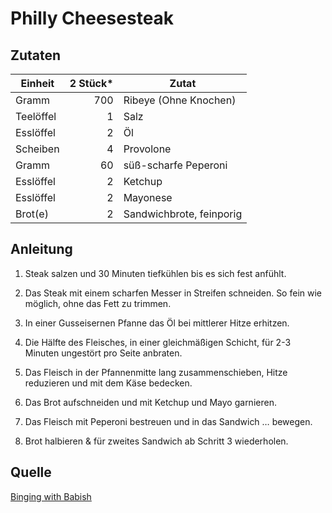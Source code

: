 # Philly Cheesesteak

## Zutaten

| Einheit   | 2 Stück* | Zutat                    |
|-----------|---------:|--------------------------|
| Gramm     | 700      | Ribeye (Ohne Knochen)    |
| Teelöffel | 1        | Salz                     |
| Esslöffel | 2        | Öl                       |
| Scheiben  | 4        | Provolone                |
| Gramm     | 60       | süß-scharfe Peperoni     |
| Esslöffel | 2        | Ketchup                  |
| Esslöffel | 2        | Mayonese                 |
| Brot(e)   | 2        | Sandwichbrote, feinporig |

## Anleitung

1. Steak salzen und 30 Minuten tiefkühlen bis es sich fest anfühlt.

2. Das Steak mit einem scharfen Messer in Streifen schneiden. So fein wie
   möglich, ohne das Fett zu trimmen.

3. In einer Gusseisernen Pfanne das Öl bei mittlerer Hitze erhitzen.

4. Die Hälfte des Fleisches, in einer gleichmäßigen Schicht, für 2-3 Minuten
   ungestört pro Seite anbraten.

5. Das Fleisch in der Pfannenmitte lang zusammenschieben, Hitze reduzieren und
   mit dem Käse bedecken.

6. Das Brot aufschneiden und mit Ketchup und Mayo garnieren.

7. Das Fleisch mit Peperoni bestreuen und in das Sandwich … bewegen.

8. Brot halbieren & für zweites Sandwich ab Schritt 3 wiederholen.

## Quelle

[Binging with Babish](https://www.bingingwithbabish.com/recipes/2017/5/4/cheesesteak)
